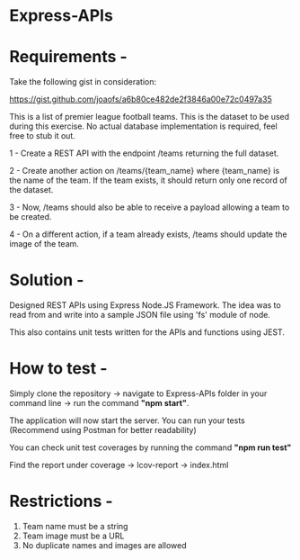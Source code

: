 # Express-APIs

# Requirements - 

Take the following gist in consideration:

https://gist.github.com/joaofs/a6b80ce482de2f3846a00e72c0497a35

This is a list of premier league football teams. This is the dataset to be used during this exercise. No actual database implementation is required, feel free to stub it out.

1 - Create a REST API with the endpoint /teams returning the full dataset.

2 - Create another action on /teams/{team_name} where {team_name} is the name of the team. If the team exists, it should return only one record of the dataset.

3 - Now, /teams should also be able to receive a payload allowing a team to be created.

4 - On a different action, if a team already exists, /teams should update the image of the team.


# Solution - 

Designed REST APIs using Express Node.JS Framework. The idea was to read from and write into a sample JSON file using 'fs' module of node.

This also contains unit tests written for the APIs and functions using JEST.

# How to test -

Simply clone the repository -> navigate to Express-APIs folder in your command line -> run the command **"npm start"**.

The application will now start the server. You can run your tests (Recommend using Postman for better readability)

You can check unit test coverages by running the command **"npm run test"**

Find the report under coverage -> lcov-report -> index.html

# Restrictions - 
 
 1. Team name must be a string
 2. Team image must be a URL
 3. No duplicate names and images are allowed
 

